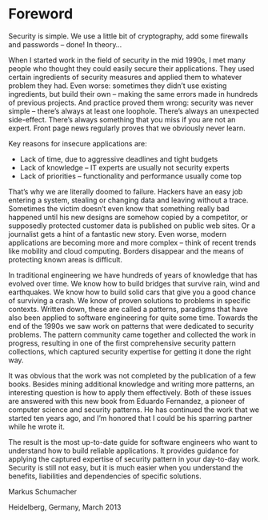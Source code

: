 # Foreword

Security is simple. We use a little bit of cryptography, add some firewalls and passwords – done! In theory…

When I started work in the field of security in the mid 1990s, I met many people who thought they could easily secure their applications. They used certain ingredients of security measures and applied them to whatever problem they had. Even worse: sometimes they didn’t use existing ingredients, but build their own – making the same errors made in hundreds of previous projects. And practice proved them wrong: security was never simple – there’s always at least one loophole. There’s always an unexpected side-effect. There’s always something that you miss if you are not an expert. Front page news regularly proves that we obviously never learn.

Key reasons for insecure applications are:

- Lack of time, due to aggressive deadlines and tight budgets
- Lack of knowledge – IT experts are usually not security experts
- Lack of priorities – functionality and performance usually come top

That’s why we are literally doomed to failure. Hackers have an easy job entering a system, stealing or changing data and leaving without a trace. Sometimes the victim doesn’t even know that something really bad happened until his new designs are somehow copied by a competitor, or supposedly protected customer data is published on public web sites. Or a journalist gets a hint of a fantastic new story. Even worse, modern applications are becoming more and more complex – think of recent trends like mobility and cloud computing. Borders disappear and the means of protecting known areas is difficult.

In traditional engineering we have hundreds of years of knowledge that has evolved over time. We know how to build bridges that survive rain, wind and earthquakes. We know how to build solid cars that give you a good chance of surviving a crash. We know of proven solutions to problems in specific contexts. Written down, these are called a patterns, paradigms that have also been applied to software engineering for quite some time. Towards the end of the 1990s we saw work on patterns that were dedicated to security problems. The pattern community came together and collected the work in progress, resulting in one of the first comprehensive security pattern collections, which captured security expertise for getting it done the right way.

It was obvious that the work was not completed by the publication of a few books. Besides mining additional knowledge and writing more patterns, an interesting question is how to apply them effectively. Both of these issues are answered with this new book from Eduardo Fernandez, a pioneer of computer science and security patterns. He has continued the work that we started ten years ago, and I’m honored that I could be his sparring partner while he wrote it.

The result is the most up-to-date guide for software engineers who want to understand how to build reliable applications. It provides guidance for applying the captured expertise of security pattern in your day-to-day work. Security is still not easy, but it is much easier when you understand the benefits, liabilities and dependencies of specific solutions.

Markus Schumacher

Heidelberg, Germany, March 2013
